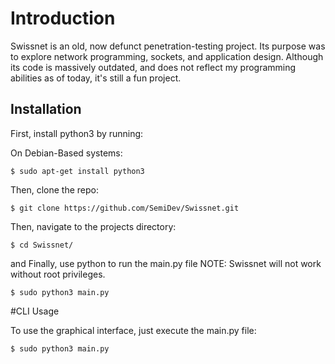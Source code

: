 # Introduction

Swissnet is an old, now defunct penetration-testing project. Its purpose was to explore network programming, sockets, and application design. Although its code is massively outdated, and does not reflect my programming abilities as of today, it's still a fun project.

## Installation

First, install python3 by running:

On Debian-Based systems:

```$ sudo apt-get install python3```

Then, clone the repo:

```$ git clone https://github.com/SemiDev/Swissnet.git```

Then, navigate to the projects directory:

```$ cd Swissnet/ ```

and Finally, use python to run the main.py file NOTE: Swissnet will not work without root privileges. 

```$ sudo python3 main.py```

#CLI Usage

To use the graphical interface, just execute the main.py file:

```$ sudo python3 main.py```



